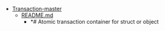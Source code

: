 - <a href = "E:\Node_projects\Node_Way\NBase\_Md\_Index\__Closer\_HPW\_Repos_HowProgrammingWorks_17_05_2020\Transaction-master\cat.Transaction-master\dir.Transaction-master.md">Transaction-master</a>
    - <a href = "E:\Node_projects\Node_Way\NBase\_Md\_Index\__Closer\_HPW\_Repos_HowProgrammingWorks_17_05_2020\Transaction-master\README.md">README.md</a>
        - *# Atomic transaction container for struct or object
